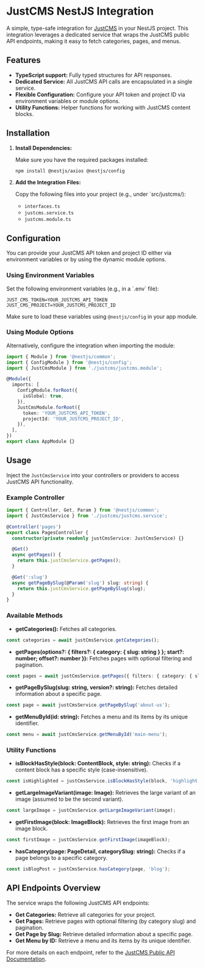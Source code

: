 # JustCMS NestJS Integration

A simple, type-safe integration for [JustCMS](https://justcms.co) in your NestJS project. This integration leverages a dedicated service that wraps the JustCMS public API endpoints, making it easy to fetch categories, pages, and menus.

## Features

- **TypeScript support:** Fully typed structures for API responses.
- **Dedicated Service:** All JustCMS API calls are encapsulated in a single service.
- **Flexible Configuration:** Configure your API token and project ID via environment variables or module options.
- **Utility Functions:** Helper functions for working with JustCMS content blocks.

## Installation

1. **Install Dependencies:**

   Make sure you have the required packages installed:

   ```bash
   npm install @nestjs/axios @nestjs/config
   ```

2. **Add the Integration Files:**

   Copy the following files into your project (e.g., under `src/justcms/\):

   - `interfaces.ts`
   - `justcms.service.ts`
   - `justcms.module.ts`

## Configuration

You can provide your JustCMS API token and project ID either via environment variables or by using the dynamic module options.

### Using Environment Variables

Set the following environment variables (e.g., in a \`.env\` file):

```env
JUST_CMS_TOKEN=YOUR_JUSTCMS_API_TOKEN
JUST_CMS_PROJECT=YOUR_JUSTCMS_PROJECT_ID
```

Make sure to load these variables using `@nestjs/config` in your app module.

### Using Module Options

Alternatively, configure the integration when importing the module:

```ts
import { Module } from '@nestjs/common';
import { ConfigModule } from '@nestjs/config';
import { JustCmsModule } from './justcms/justcms.module';

@Module({
  imports: [
    ConfigModule.forRoot({
      isGlobal: true,
    }),
    JustCmsModule.forRoot({
      token: 'YOUR_JUSTCMS_API_TOKEN',
      projectId: 'YOUR_JUSTCMS_PROJECT_ID',
    }),
  ],
})
export class AppModule {}
```

## Usage

Inject the `JustCmsService` into your controllers or providers to access JustCMS API functionality.

### Example Controller

```ts
import { Controller, Get, Param } from '@nestjs/common';
import { JustCmsService } from './justcms/justcms.service';

@Controller('pages')
export class PagesController {
  constructor(private readonly justCmsService: JustCmsService) {}

  @Get()
  async getPages() {
    return this.justCmsService.getPages();
  }

  @Get(':slug')
  async getPageBySlug(@Param('slug') slug: string) {
    return this.justCmsService.getPageBySlug(slug);
  }
}
```

### Available Methods

- **getCategories():** Fetches all categories.

```ts
const categories = await justCmsService.getCategories();
```

- **getPages(options?: { filters?: { category: { slug: string } }; start?: number; offset?: number }):** Fetches pages with optional filtering and pagination.

```ts
const pages = await justCmsService.getPages({ filters: { category: { slug: 'blog' } } });
```

- **getPageBySlug(slug: string, version?: string):** Fetches detailed information about a specific page.

```ts
const page = await justCmsService.getPageBySlug('about-us');
```

- **getMenuById(id: string):** Fetches a menu and its items by its unique identifier.

```ts
const menu = await justCmsService.getMenuById('main-menu');
```

### Utility Functions

- **isBlockHasStyle(block: ContentBlock, style: string):** Checks if a content block has a specific style (case-insensitive).

```ts
const isHighlighted = justCmsService.isBlockHasStyle(block, 'highlight');
```

- **getLargeImageVariant(image: Image):** Retrieves the large variant of an image (assumed to be the second variant).

```ts
const largeImage = justCmsService.getLargeImageVariant(image);
```

- **getFirstImage(block: ImageBlock):** Retrieves the first image from an image block.

```ts
const firstImage = justCmsService.getFirstImage(imageBlock);
```

- **hasCategory(page: PageDetail, categorySlug: string):** Checks if a page belongs to a specific category.

```ts
const isBlogPost = justCmsService.hasCategory(page, 'blog');
```

## API Endpoints Overview

The service wraps the following JustCMS API endpoints:

- **Get Categories:** Retrieve all categories for your project.
- **Get Pages:** Retrieve pages with optional filtering (by category slug) and pagination.
- **Get Page by Slug:** Retrieve detailed information about a specific page.
- **Get Menu by ID:** Retrieve a menu and its items by its unique identifier.

For more details on each endpoint, refer to the [JustCMS Public API Documentation](https://justcms.co/api).
